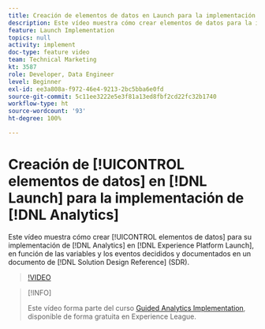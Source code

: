 ```yaml
---
title: Creación de elementos de datos en Launch para la implementación de Analytics
description: Este vídeo muestra cómo crear elementos de datos para la implementación de Analytics en Launch, en función de las variables y los eventos que se han decidido y documentado en un documento de referencia de diseño de solución (SDR).
feature: Launch Implementation
topics: null
activity: implement
doc-type: feature video
team: Technical Marketing
kt: 3587
role: Developer, Data Engineer
level: Beginner
exl-id: ee3a808a-f972-46e4-9213-2bc5bba6e0fd
source-git-commit: 5c11ee3222e5e3f81a13ed8fbf2cd22fc32b1740
workflow-type: ht
source-wordcount: '93'
ht-degree: 100%

---
```


# Creación de [!UICONTROL elementos de datos] en [!DNL Launch] para la implementación de [!DNL Analytics]

Este vídeo muestra cómo crear [!UICONTROL elementos de datos] para su implementación de [!DNL Analytics] en [!DNL Experience Platform Launch], en función de las variables y los eventos decididos y documentados en un documento de [!DNL Solution Design Reference] (SDR).

>[!VIDEO](https://video.tv.adobe.com/v/28760/?quality=12)

>[!INFO]
>
> Este vídeo forma parte del curso [Guided Analytics Implementation](https://experienceleague.adobe.com/?recommended=Analytics-D-1-2019.1), disponible de forma gratuita en Experience League.